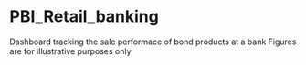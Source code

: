 # PBI_Retail_banking
Dashboard tracking the sale performace of bond products at a bank
Figures are for illustrative purposes only
